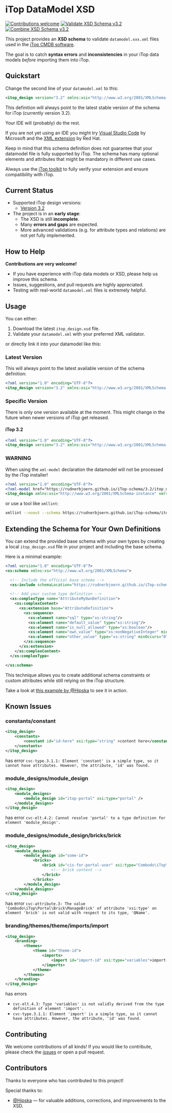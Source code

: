 # iTop DataModel XSD

[![Contributions welcome](https://img.shields.io/badge/contributions-welcome-brightgreen.svg?logo=git&style=flat)](https://github.com/rudnerbjoern/iTop-schema/issues) [![Validate XSD Schema v3.2](https://github.com/rudnerbjoern/iTop-schema/actions/workflows/validate-xml.v3.2.yml/badge.svg)](https://github.com/rudnerbjoern/iTop-schema/actions/workflows/validate-xml.v3.2.yml) [![Combine XSD Schema v3.2](https://github.com/rudnerbjoern/iTop-schema/actions/workflows/combine-schema.v3.2.yml/badge.svg)](https://github.com/rudnerbjoern/iTop-schema/actions/workflows/combine-schema.v3.2.yml)

This project provides an **XSD schema** to validate `datamodel.xxx.xml` files used in the [iTop CMDB software](https://www.combodo.com/itop).

The goal is to catch **syntax errors** and **inconsistencies** in your iTop data models *before* importing them into iTop.

## Quickstart

Change the second line of your `datamodel.xml` to this:

```xml
<itop_design version="3.2" xmlns:xsi="http://www.w3.org/2001/XMLSchema-instance" xsi:noNamespaceSchemaLocation="https://rudnerbjoern.github.io/iTop-schema/itop_design.xsd">
```

This definition will always point to the latest stable version of the schema for iTop (currently version 3.2).

Your IDE will (probably) do the rest.

If you are not yet using an IDE you might try [Visual Studio Code](https://code.visualstudio.com/) by Microsoft and the [XML extension](https://marketplace.visualstudio.com/items?itemName=redhat.vscode-xml) by Red Hat.

Keep in mind that this schema definition does not guarantee that your datamodel file is fully supported by iTop.
The schema has many optional elements and attributes that might be mandatory in different use cases.

Always use the [iTop toolkit](https://github.com/Combodo/itop-toolkit-community) to fully verify your extension and ensure compatibility with iTop.

## Current Status

- Supported iTop design versions:
  - [Version 3.2](https://www.itophub.io/wiki/page?id=latest:customization:xml_reference#version_32)
- The project is in an **early stage**:
  - The XSD is still **incomplete**.
  - Many **errors and gaps** are expected.
  - More advanced validations (e.g. for attribute types and relations) are not yet fully implemented.

## How to Help

**Contributions are very welcome!**

- If you have experience with iTop data models or XSD, please help us improve this schema.
- Issues, suggestions, and pull requests are highly appreciated.
- Testing with real-world `datamodel.xml` files is extremely helpful.

## Usage

You can either:

  1. Download the latest `itop_design.xsd` file.
  2. Validate your `datamodel.xml` with your preferred XML validator.

or directly link it into your datamodel like this:

### Latest Version

This will always point to the latest available version of the schema definition:

```xml
<?xml version="1.0" encoding="UTF-8"?>
<itop_design version="3.2" xmlns:xsi="http://www.w3.org/2001/XMLSchema-instance" xsi:noNamespaceSchemaLocation="https://rudnerbjoern.github.io/iTop-schema/itop_design.xsd">
```

### Specific Version

There is only one version available at the moment. This might change in the future when newer versions of iTop get released.

#### iTop 3.2

```xml
<?xml version="1.0" encoding="UTF-8"?>
<itop_design version="3.2" xmlns:xsi="http://www.w3.org/2001/XMLSchema-instance" xsi:noNamespaceSchemaLocation="https://rudnerbjoern.github.io/iTop-schema/3.2/itop_design.xsd">
```

### WARNING

When using the `xml-model` declaration the datamodel will not be processed by the iTop installer!

```xml
<?xml version="1.0" encoding="UTF-8"?>
<?xml-model href="https://rudnerbjoern.github.io/iTop-schema/3.2/itop_design.xsd"?>
<itop_design xmlns:xsi="http://www.w3.org/2001/XMLSchema-instance" version="3.2">
```

or use a tool like `xmllint`:

```bash
xmllint --noout --schema https://rudnerbjoern.github.io/iTop-schema/itop_design.xsd datamodel.xml
```

## Extending the Schema for Your Own Definitions

You can extend the provided base schema with your own types by creating a local `itop_design.xsd` file in your project and including the base schema.

Here is a minimal example:

```xml
<?xml version="1.0" encoding="UTF-8"?>
<xs:schema xmlns:xs="http://www.w3.org/2001/XMLSchema">

  <!-- Include the official base schema -->
  <xs:include schemaLocation="https://rudnerbjoern.github.io/iTop-schema/3.2/itop_design.xsd"/>

  <!-- Add your custom type definition -->
  <xs:complexType name="AttributeMyOwnDefinition">
    <xs:complexContent>
      <xs:extension base="AttributeDefinition">
        <xs:sequence>
          <xs:element name="sql" type="xs:string"/>
          <xs:element name="default_value" type="xs:string"/>
          <xs:element name="is_null_allowed" type="xs:boolean"/>
          <xs:element name="own_value" type="xs:nonNegativeInteger" minOccurs="0" default="150"/>
          <xs:element name="other_value" type="xs:string" minOccurs="0"/>
        </xs:sequence>
      </xs:extension>
    </xs:complexContent>
  </xs:complexType>

</xs:schema>
```

This technique allows you to create additional schema constraints or custom attributes while still relying on the iTop structure.

Take a look at [this example by @Hipska](https://github.com/Super-Visions/sv-geolocation/blob/master/doc/itop_design.xsd) to see it in action.

## Known Issues

### constants/constant

```xml
<itop_design>
    <constants>
        <constant id="id-here" xsi:type="string" >content here</constant>
    </constants>
</itop_design>
```

has error `cvc-type.3.1.1: Element 'constant' is a simple type, so it cannot have attributes. However, the attribute, 'id' was found.`

### module_designs/module_design

```xml
<itop_design>
    <module_designs>
        <module_design id="itop-portal" xsi:type="portal" />
    </module_designs>
</itop_design>
```

has error `cvc-elt.4.2: Cannot resolve 'portal' to a type definition for element 'module_design'.`

### module_designs/module_design/bricks/brick

```xml
<itop_design>
    <module_designs>
        <module_design id="some-id">
            <bricks>
                <brick id="cis-for-portal-user" xsi:type="Combodo\iTop\Portal\Brick\ManageBrick">
                    <!-- brick content -->
                </brick>
            </bricks>
        </module_design>
    </module_designs>
</itop_design>
```

has error `cvc-attribute.3: The value 'Combodo\iTop\Portal\Brick\ManageBrick' of attribute 'xsi:type' on element 'brick' is not valid with respect to its type, 'QName'.`

### branding/themes/theme/imports/import

```xml
<itop_design>
    <branding>
        <themes>
            <theme id="theme-id">
                <imports>
                    <import id="import-id" xsi:type="variables">import-file</import>
                </imports>
            </theme>
        </themes>
    </branding>
</itop_design>
```

has errors

- `cvc-elt.4.3: Type 'variables' is not validly derived from the type definition of element 'import'.`
- `cvc-type.3.1.1: Element 'import' is a simple type, so it cannot have attributes. However, the attribute, 'id' was found.`

## Contributing

We welcome contributions of all kinds!
If you would like to contribute, please check the [issues](https://github.com/rudnerbjoern/iTop-schema/issues) or open a pull request.

## Contributors

Thanks to everyone who has contributed to this project!

Special thanks to:

- [@Hipska](https://github.com/Hipska) — for valuable additions, corrections, and improvements to the XSD.
